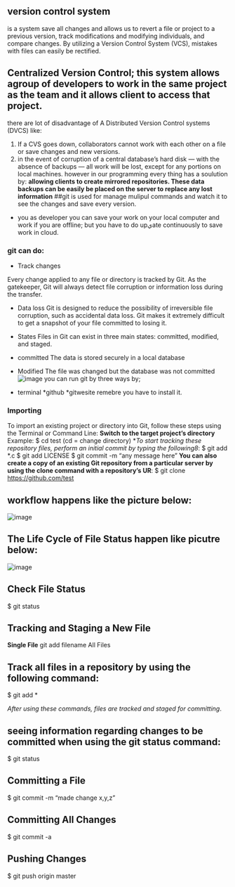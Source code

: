 ## version control system 
is a system save all changes and allows us to revert a file or project to a previous version, track modifications and modifying individuals, and compare changes. By utilizing a Version Control System (VCS),
mistakes with files can easily be rectified.

## Centralized Version Control; this system  allows agroup of developers to work in the same project as the team and it allows client to access that project.
there are lot of disadvantage of A Distributed Version Control systems (DVCS) like:
1. If a CVS goes down, collaborators cannot work with each other on a file or save changes and new versions. 
2. in the event of corruption of a central database’s hard disk — with the absence of backups — all work will be lost, except for any portions on local machines.
however in our programming every thing has a soulution by:
 **allowing clients to create mirrored repositories. These data backups can be easily be placed on the server to replace any lost information**
 ##git is used for manage mulipul commands and watch it to see the changes and save every version.
 * you as developer you can save your work on your local computer and work if you are offline; but you have to do upيate continuously to save work in cloud.
 ### git can do:
 
* Track changes

Every change applied to any file or directory is tracked by Git. As the gatekeeper, Git will always detect file corruption or information loss during the transfer.

* Data loss
Git is designed to reduce the possibility of irreversible file corruption, such as accidental data loss. Git makes it extremely difficult to get a snapshot of your file committed to losing it.

* States
Files in Git can exist in three main states: committed, modified, and staged.

* committed
The data is stored securely in a local database

* Modified
The file was changed but the database was not committed
![image](https://blog.udemy.com/wp-content/uploads/2015/08/image066.png)
you can run git by three ways by; 
* terminal 
*github
*gitwesite
remebre you have to install it.
### Importing
To import an existing project or directory into Git, follow these steps using the Terminal or Command Line:
**Switch to the target project’s directory**
Example:
$ cd test (cd = change directory)
**To start tracking these repository files, perform an initial commit by typing the following8*:
$ git add *.c
$ git add LICENSE
$ git commit -m “any message here”
**You can also create a copy of an existing Git repository from a particular server by using the clone command with a repository’s UR**:
$ git clone https://github.com/test
## workflow happens like the picture below:
![image](https://blog.udemy.com/wp-content/uploads/2015/08/image036.png)
## The Life Cycle of File Status happen like picutre below:
![image](https://blog.udemy.com/wp-content/uploads/2015/08/image006.png)

## Check File Status
$ git status

## Tracking and Staging a New File
**Single File**
git add filename
All Files

## Track all files in a repository by using the following command:
$ git add *

*After using these commands, files are tracked and staged for committing*.

## seeing information regarding changes to be committed when using the git status command:
$ git status


## Committing a File
$ git commit -m “made change x,y,z”

## Committing All Changes
$ git commit -a

## Pushing Changes
$ git push origin master

